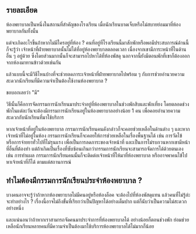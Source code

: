 ﻿## รายละเอียด
ห้องพยาบาลเป็นหนึ่งในสถานที่สำคัญของโรงเรียน เมื่อนักเรียนบาดเจ็บหรือไม่สบายย่อมมาที่ห้องพยาบาลกันทั้งนั้น

แต่จะเกิดอะไรขึ้นถ้าหากไม่มีใครอยู่ที่ห้อง ? คนที่อยู่ที่โรงเรียนนี้มาสักพักหรือพอมีประสบการณ์ด้านนี้ก็จะรู้ว่า เจ้าหน้าที่ฝ่ายพยาบาลนั้นไม่ได้ที่อยู่ห้องพยาบาลตลอดเวลา เนื่องจากเขามีภาระหน้าที่ในด้านอื่น ๆ อยู่ด้วย ซึ่งโดยส่วนมากนั้นก็จะสามารถไปหาได้ที่ห้องพัสดุ นอกจากนี้ยังมีตอนพักที่เขาก็ต้องออกจากห้องมาทานข้าวด้วยเช่นกัน

แล้วแบบนี้จะมีวิธีไหนบ้างที่จะช่วยลดภาระเจ้าหน้าที่ฝ่ายพยาบาลไปพร้อม ๆ กับการช่วยอำนวยความสะดวกนักเรียนที่มีความจำเป็นต้องใช้งานห้องพยาบาล ?

ขอบอกเลยว่า "มี"

วิธีนั้นก็คือการจัดกรรมการนักเรียนมาประจำอยู่ที่ห้องพยาบาลในช่วงพักสิบและพักเที่ยง โดยตลอดช่วงพักในแต่ละวันจะต้องมีกรรมการนักเรียนอยู่ในห้องพยาบาลอย่างน้อย 1 คน เพื่อคอยอำนวยความสะดวกกับนักเรียนที่มาใช้บริการ

หากเจ้าหน้าที่อยู่ในห้องพยาบาล กรรมการนักเรียนคนดังกล่าวก็จะคอยช่วยเหลือในด้านต่าง ๆ และหากเจ้าหน้าที่ไม่อยู่ในห้อง กรรมการนักเรียนก็จะคอยให้การช่วยเหลือในเรื่องพื้นฐานได้ เช่น การวัดไข้ หรือการจ่ายยาทั่วไปที่ไม่รุนแรง เพื่อเป็นการลดภาระของเจ้าหน้าที่ และเป็นการไม่รบกวนหากเขามีหน้าที่อื่นที่ต้องทำ แต่ถ้าเกิดเป็นเรื่องที่ซับซ้อนเกินกว่ากรรมการนักเรียนจะสามารถจัดการได้ด้วยตนเอง เช่น การทำแผล กรรมการนักเรียนคนนั้นก็จะติดต่อเจ้าหน้าที่ให้มาที่ห้องพยาบาล หรืออาจพาคนไข้ไปหาเจ้าหน้าที่ก็ได้ ตามแต่สถานการณ์

## ทำไมต้องมีกรรมการนักเรียนประจำห้องพยาบาล ?
บางคนอาจจะรู้ว่าถ้าหากห้องพยาบาลไม่มีคนอยู่หรือห้องล็อค จะต้องไปที่ห้องพัสดุแทน แล้วคนที่ไม่รู้ล่ะ จะทำอย่างไร ?
เรื่องนี้อาจไม่ถึงขั้นที่เรียกว่าเป็นปัญหาได้อย่างเต็มปาก แต่ก็นับว่าเป็นความไม่สะดวกอย่างหนึ่ง

และแน่นอนว่าถ้าหากเราสามารถจัดคนมาประจำการที่ห้องพยาบาลได้ อย่างน้อยก็ตอนช่วงพัก ย่อมช่วยเหลือนักเรียนหลายคนที่มีความจำเป็นต้องมาใช้บริการห้องพยาบาลได้ไม่มากก็น้อย
